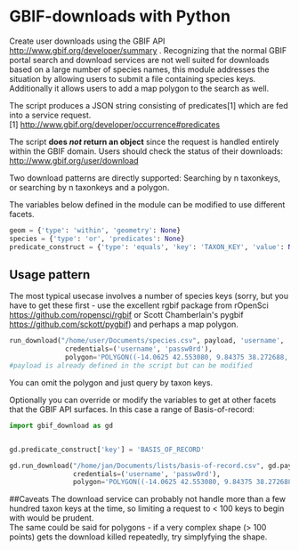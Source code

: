 # GBIF-downloads with Python 
Create user downloads using the GBIF API http://www.gbif.org/developer/summary . Recognizing that the normal GBIF portal search and download services are not well suited for downloads based on a large number of species names, this module addresses the situation by allowing users to submit a file containing species keys. Additionally it allows users to add a map polygon to the search as well.   

The script produces a JSON string consisting of predicates[1] which are fed into a service request.</br>
[1] http://www.gbif.org/developer/occurrence#predicates


The script **does *not* return an object** since the request is handled entirely within the GBIF domain. Users should check the status of their downloads: http://www.gbif.org/user/download


Two download patterns are directly supported: Searching by n taxonkeys, or searching by n taxonkeys and a polygon.

The variables below defined in the module can be modified to use different facets.

```python
geom = {'type': 'within', 'geometry': None}
species = {'type': 'or', 'predicates': None}
predicate_construct = {'type': 'equals', 'key': 'TAXON_KEY', 'value': None}
```

## Usage pattern
The most typical usecase involves a number of species keys (sorry, but you have to get these first - use the excellent rgbif package from rOpenSci https://github.com/ropensci/rgbif or Scott Chamberlain's pygbif https://github.com/sckott/pygbif) and perhaps a map polygon.

```python
run_download("/home/user/Documents/species.csv", payload, 'username', 'user@mail.org', 
              credentials=('username', 'passw0rd'), 
              polygon='POLYGON((-14.0625 42.553080, 9.84375 38.272688, -7.03125 26.431228, -14.0625 42.553080))')
#payload is already defined in the script but can be modified
```
You can omit the polygon and just query by taxon keys.

Optionally you can override or modify the variables to get at other facets that the GBIF API surfaces. In this case a range of Basis-of-record:

```python
import gbif_download as gd


gd.predicate_construct['key'] = 'BASIS_OF_RECORD'

gd.run_download("/home/jan/Documents/lists/basis-of-record.csv", gd.payload, 'username', 'user@mail.org', 
                credentials=('username', 'passw0rd'), 
                polygon='POLYGON((-14.0625 42.553080, 9.84375 38.272688, -7.03125 26.431228, -14.0625 42.553080))')
```
##Caveats
The download service can probably not handle more than a few hundred taxon keys at the time, so limiting a request to < 100 keys to begin with would be prudent.</br>
The same could be said for polygons - if a very complex shape (> 100 points) gets the download killed repeatedly, try simplyfying the shape.
